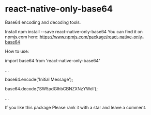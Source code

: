 # react-native-only-base64

Base64 encoding and decoding tools.

Install
npm install --save react-native-only-base64
You can find it on npmjs.com here: https://www.npmjs.com/package/react-native-only-base64

How to use:

import base64 from 'react-native-only-base64'

...

base64.encode('Initial Message');

base64.decode('SW5pdGlhbCBNZXNzYWdl');

...

If you like this package Please rank it with a star and leave a comment.
